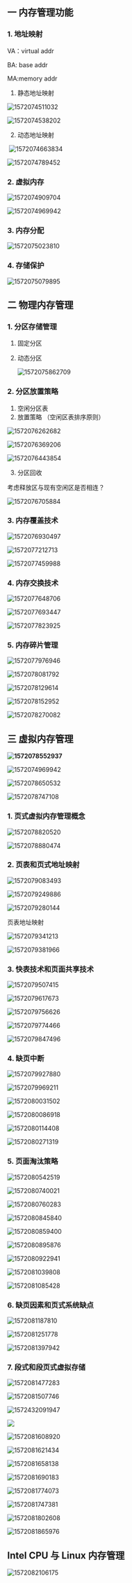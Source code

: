 ## 一 内存管理功能

###  1. 地址映射

VA：virtual addr

BA: base addr

MA:memory addr

1. 静态地址映射

![1572074511032](assets/1572074511032.png)

 ![1572074538202](assets/1572074538202.png)

2. 动态地址映射

​     ![1572074663834](assets/1572074663834.png)

  ![1572074789452](assets/1572074789452.png)

### 2.  虚拟内存

![1572074909704](assets/1572074909704.png)

![1572074969942](assets/1572074969942.png)

### 3.  内存分配

![1572075023810](assets/1572075023810.png)

###  4.  存储保护 

![1572075079895](assets/1572075079895.png)

## 二 物理内存管理

### 1. 分区存储管理

1. 固定分区

2. 动态分区

   ![1572075862709](assets/1572075862709.png)

   

### 2. 分区放置策略

1. 空闲分区表
2. 放置策略 （空闲区表排序原则）

![1572076262682](assets/1572076262682.png)

![1572076369206](assets/1572076369206.png)

![1572076443854](assets/1572076443854.png)

3. 分区回收

考虑释放区与现有空闲区是否相连？

![1572076705884](assets/1572076705884.png)

### 3. 内存覆盖技术

![1572076930497](assets/1572076930497.png)

![1572077212713](assets/1572077212713.png)

![1572077459988](assets/1572077459988.png)



### 4. 内存交换技术

![1572077648706](assets/1572077648706.png)

![1572077693447](assets/1572077693447.png)



![1572077823925](assets/1572077823925.png)





### 5. 内存碎片管理

![1572077976946](assets/1572077976946.png)

![1572078081792](assets/1572078081792.png)

![1572078129614](assets/1572078129614.png)

![1572078152952](assets/1572078152952.png)

![1572078270082](assets/1572078270082.png)

## 三  虚拟内存管理

**![1572078552937](assets/1572078552937.png)**

![1572074969942](assets/1572074969942.png)

![1572078650532](assets/1572078650532.png)

![1572078747108](assets/1572078747108.png)



### 1. 页式虚拟内存管理概念

![1572078820520](assets/1572078820520.png)

![1572078880474](assets/1572078880474.png)

 

### 2. 页表和页式地址映射

![1572079083493](assets/1572079083493.png)

 ![1572079249886](assets/1572079249886.png)

![1572079280144](assets/1572079280144.png)

页表地址映射

 ![1572079341213](assets/1572079341213.png)

![1572079381966](assets/1572079381966.png)



### 3. 快表技术和页面共享技术

![1572079507415](assets/1572079507415.png)

![1572079617673](assets/1572079617673.png) 

![1572079756626](assets/1572079756626.png)

![1572079774466](assets/1572079774466.png)

![1572079847496](assets/1572079847496.png)

### 4.  缺页中断

![1572079927880](assets/1572079927880.png)

![1572079969211](assets/1572079969211.png)

![1572080031502](assets/1572080031502.png)

![1572080086918](assets/1572080086918.png) 

![1572080114408](assets/1572080114408.png)

![1572080271319](assets/1572080271319.png)





### 5. 页面淘汰策略

![1572080542519](assets/1572080542519.png)

![1572080740021](assets/1572080740021.png)

![1572080760283](assets/1572080760283.png)

![1572080845840](assets/1572080845840.png)

![1572080859400](assets/1572080859400.png)

![1572080895876](assets/1572080895876.png)

![1572080922941](assets/1572080922941.png)

![1572081039808](assets/1572081039808.png)  

![1572081085428](assets/1572081085428.png)

### 6. 缺页因素和页式系统缺点

![1572081187810](assets/1572081187810.png)

![1572081251778](assets/1572081251778.png)

![1572081397942](assets/1572081397942.png)

### 7. 段式和段页式虚拟存储

![1572081477283](assets/1572081477283.png)

![1572081507746](assets/1572081507746.png)

![1572432091947](assets/1572432091947.png)

![](assets/1572081559685.png)

 ![1572081608920](assets/1572081608920.png)

![1572081621434](assets/1572081621434.png)

![1572081658138](assets/1572081658138.png)

![1572081690183](assets/1572081690183.png)

![1572081774073](assets/1572081774073.png)

![1572081747381](assets/1572081747381.png)



![1572081802608](assets/1572081802608.png)

![1572081865976](assets/1572081865976.png)



 ## Intel CPU 与 Linux 内存管理

![1572082106175](assets/1572082106175.png)

